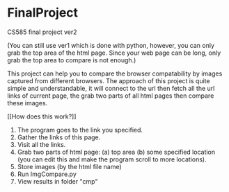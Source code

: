 # FinalProject
CS585 final project ver2

(You can still use ver1 which is done with python, however, you can only grab the top area of the html page. Since your web page can be long, only grab the top area to compare is not enough.)

This project can help you to compare the browser compatability by images captured from different browsers. The approach of this project is quite simple and understandable, it will connect to the url then fetch all the url links of current page, the grab two parts of all html pages then compare these images.

[[How does this work?]]
1. The program goes to the link you specified.
2. Gather the links of this page.
3. Visit all the links.
4. Grab two parts of html page: (a) top area (b) some specified location (you can edit this and make the program scroll to more locations).
5. Store images (by the html file name)
6. Run ImgCompare.py
7. View results in folder "cmp"

